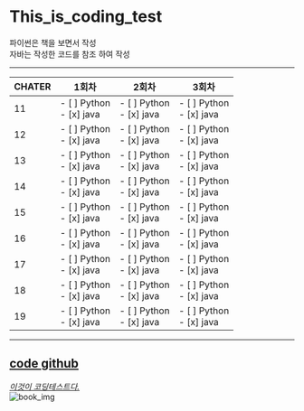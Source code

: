 # This_is_coding_test

파이썬은 책을 보면서 작성<br>
자바는 작성한 코드를 참조 하여 작성

---
CHATER|1회차|2회차|3회차
------|----|----|----
11|- [ ] Python<br/>- [x] java|- [ ] Python<br/>- [x] java|- [ ] Python<br/>- [x] java
12|- [ ] Python<br/>- [x] java|- [ ] Python<br/>- [x] java|- [ ] Python<br/>- [x] java
13|- [ ] Python<br/>- [x] java|- [ ] Python<br/>- [x] java|- [ ] Python<br/>- [x] java
14|- [ ] Python<br/>- [x] java|- [ ] Python<br/>- [x] java|- [ ] Python<br/>- [x] java
15|- [ ] Python<br/>- [x] java|- [ ] Python<br/>- [x] java|- [ ] Python<br/>- [x] java
16|- [ ] Python<br/>- [x] java|- [ ] Python<br/>- [x] java|- [ ] Python<br/>- [x] java
17|- [ ] Python<br/>- [x] java|- [ ] Python<br/>- [x] java|- [ ] Python<br/>- [x] java
18|- [ ] Python<br/>- [x] java|- [ ] Python<br/>- [x] java|- [ ] Python<br/>- [x] java
19|- [ ] Python<br/>- [x] java|- [ ] Python<br/>- [x] java|- [ ] Python<br/>- [x] java
---
[code github](https://github.com/ndb796/python-for-coding-test "나동빈님의 깃")
---

*[이것이 코딩테스트다.](https://www.hanbit.co.kr/store/books/look.php?p_code=B8945183661 "한빛")*<br/>
![book_img](https://www.hanbit.co.kr/data/books/B8945183661_l.jpg)
